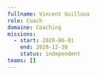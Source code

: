 ```yaml
---
fullname: Vincent Guilloux
role: Coach
domaine: Coaching
missions:
  - start: 2020-06-01
    end: 2020-12-30
    status: independent
teams: []
---
```

